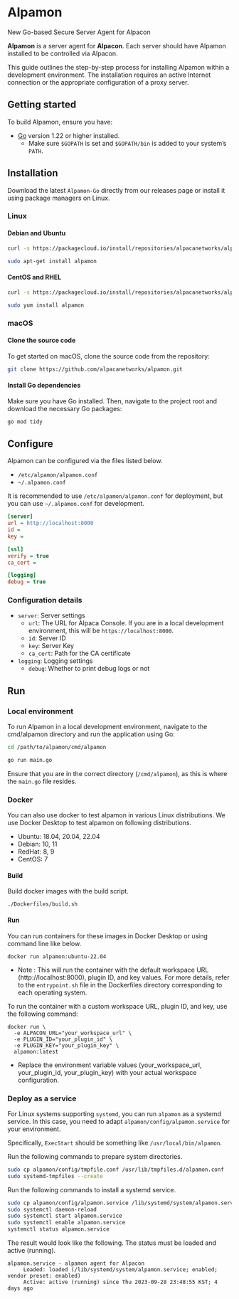 # Alpamon
New Go-based Secure Server Agent for Alpacon

**Alpamon** is a server agent for **Alpacon**. Each server should have Alpamon installed to be controlled via Alpacon.

This guide outlines the step-by-step process for installing Alpamon within a development environment. The installation requires an active Internet connection or the appropriate configuration of a proxy server.

## Getting started
To build Alpamon, ensure you have:
- [Go](https://go.dev/doc/install) version 1.22 or higher installed.
  - Make sure `$GOPATH` is set and `$GOPATH/bin` is added to your system’s `PATH`.
  
## Installation
Download the latest `Alpamon-Go` directly from our releases page or install it using package managers on Linux.

### Linux

#### Debian and Ubuntu
```bash
curl -s https://packagecloud.io/install/repositories/alpacanetworks/alpamon/script.deb.sh?any=true | sudo bash

sudo apt-get install alpamon
```

#### CentOS and RHEL
```bash
curl -s https://packagecloud.io/install/repositories/alpacanetworks/alpamon/script.rpm.sh?any=true | sudo bash

sudo yum install alpamon
```

### macOS

#### Clone the source code
To get started on macOS, clone the source code from the repository:
```bash
git clone https://github.com/alpacanetworks/alpamon.git
```

#### Install Go dependencies
Make sure you have Go installed. Then, navigate to the project root and download the necessary Go packages:
```bash
go mod tidy
```

## Configure

Alpamon can be configured via the files listed below.

- `/etc/alpamon/alpamon.conf`
- `~/.alpamon.conf`

It is recommended to use `/etc/alpamon/alpamon.conf` for deployment, but you can use `~/.alpamon.conf` for development.

```ini
[server]
url = http://localhost:8000
id = 
key = 

[ssl]
verify = true
ca_cert = 

[logging]
debug = true
```

### Configuration details

- `server`: Server settings
    - `url`: The URL for Alpaca Console. If you are in a local development environment, this will be `https://localhost:8000`.
    - `id`: Server ID
    - `key`: Server Key
    - `ca_cert`: Path for the CA certificate
- `logging`: Logging settings
    - `debug`: Whether to print debug logs or not

## Run

### Local environment

To run Alpamon in a local development environment, navigate to the cmd/alpamon directory and run the application using Go:
```sh
cd /path/to/alpamon/cmd/alpamon

go run main.go
```
Ensure that you are in the correct directory (`/cmd/alpamon`), as this is where the `main.go` file resides.

### Docker
You can also use docker to test alpamon in various Linux distributions. We use Docker Desktop to test alpamon on following distributions.

- Ubuntu: 18.04, 20.04, 22.04
- Debian: 10, 11
- RedHat: 8, 9
- CentOS: 7

#### Build
Build docker images with the build script.
```
./Dockerfiles/build.sh
```

#### Run
You can run containers for these images in Docker Desktop or using command line like below.
```
docker run alpamon:ubuntu-22.04
```
- Note : This will run the container with the default workspace URL (http://localhost:8000), plugin ID, and key values. 
For more details, refer to the `entrypoint.sh` file in the Dockerfiles directory corresponding to each operating system.

To run the container with a custom workspace URL, plugin ID, and key, use the following command:
```
docker run \
  -e ALPACON_URL="your_workspace_url" \
  -e PLUGIN_ID="your_plugin_id" \
  -e PLUGIN_KEY="your_plugin_key" \
  alpamon:latest
```
- Replace the environment variable values (your_workspace_url, your_plugin_id, your_plugin_key) with your actual workspace configuration.

### Deploy as a service

For Linux systems supporting `systemd`, you can run `alpamon` as a systemd service. In this case, you need to adapt `alpamon/config/alpamon.service` for your environment.

Specifically, `ExecStart` should be something like `/usr/local/bin/alpamon`.

Run the following commands to prepare system directories.

```sh
sudo cp alpamon/config/tmpfile.conf /usr/lib/tmpfiles.d/alpamon.conf
sudo systemd-tmpfiles --create
```

Run the following commands to install a systemd service.

```sh
sudo cp alpamon/config/alpamon.service /lib/systemd/system/alpamon.service
sudo systemctl daemon-reload
sudo systemctl start alpamon.service
sudo systemctl enable alpamon.service
systemctl status alpamon.service
```

The result would look like the following. The status must be loaded and active (running).

```
alpamon.service - alpamon agent for Alpacon
     Loaded: loaded (/lib/systemd/system/alpamon.service; enabled; vendor preset: enabled)
     Active: active (running) since Thu 2023-09-28 23:48:55 KST; 4 days ago
```
